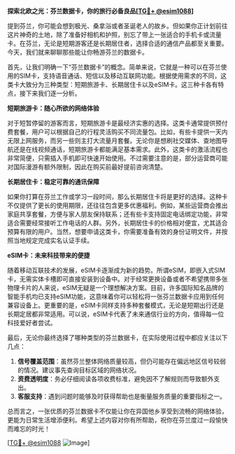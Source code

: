 **探索北欧之光：芬兰数据卡，你的旅行必备良品[[TG💪+ @esim1088](https://t.me/s/esim1088)]**

提到芬兰，你可能会想到极光、桑拿浴或者圣诞老人的故乡。但如果你正计划前往这片神奇的土地，除了准备好相机和护照，别忘了带上一张适合的手机卡或流量卡。在芬兰，无论是短期游客还是长期居住者，选择合适的通信产品都至关重要。今天，我们就来聊聊那些能让你畅游芬兰的数据卡。

首先，让我们明确一下“芬兰数据卡”的概念。简单来说，它就是一种可以在芬兰使用的SIM卡，支持语音通话、短信以及移动互联网功能。根据使用需求的不同，这类卡大致分为三种类型：短期旅游卡、长期居住卡以及eSIM卡。这三种卡各有特点，接下来我们逐一分析。

**短期旅游卡：随心所欲的网络体验**

对于短暂停留的游客而言，短期旅游卡是最经济实惠的选择。这类卡通常提供预付费套餐，用户可以根据自己的行程灵活购买不同流量包。比如，有些卡提供一天内无限上网服务，而另一些则主打大流量月套餐。无论你是想刷社交媒体、查地图导航还是在线视频通话，短期旅游卡都能满足基本需求。此外，这类卡的激活流程也非常简便，只需插入手机即可快速开始使用。不过需要注意的是，部分运营商可能对国际漫游有额外限制，因此在购买前最好提前咨询清楚。

**长期居住卡：稳定可靠的通讯保障**

如果你打算在芬兰工作或学习一段时间，那么长期居住卡将是更好的选择。这种卡不仅提供了更长的使用期限，还往往包含更多优惠福利。例如，某些运营商会推出家庭共享套餐，方便与家人朋友保持联系；还有些卡支持固定电话绑定功能，非常适合需要经常接听工作电话的人群。另外，长期居住卡的价格相对便宜，尤其适合预算有限的用户。当然，想要申请这类卡，你需要准备有效的身份证明文件，并按照当地规定完成实名认证手续。

**eSIM卡：未来科技带来的便捷**

随着移动互联技术的发展，eSIM卡逐渐成为新的趋势。所谓eSIM，即嵌入式SIM卡，无需实体卡槽即可直接安装到设备中。对于经常更换设备或者不希望携带多张物理卡片的人来说，eSIM无疑是一个理想解决方案。目前，许多国际知名品牌的智能手机均已支持eSIM功能，这意味着你可以轻松将一张芬兰数据卡应用到任何兼容设备上。更重要的是，eSIM卡同样支持多种套餐模式，无论是短期出行还是长期定居都非常适用。可以说，eSIM卡代表了未来通信行业的方向，值得每一位科技爱好者尝试。

最后，无论你最终选择了哪种类型的芬兰数据卡，在实际使用过程中都应关注以下几点：

1. **信号覆盖范围**：虽然芬兰整体网络质量较高，但仍可能存在偏远地区信号较弱的情况。建议事先查询目标区域的网络状况。
2. **资费透明度**：务必仔细阅读各项收费标准，避免因不了解规则而导致额外支出。
3. **客服支持**：遇到问题时能够及时获得帮助也是衡量服务质量的重要指标之一。

总而言之，一张优质的芬兰数据卡不仅能让你在异国他乡享受到流畅的网络体验，更能为日常生活增添便利。希望上述内容对你有所帮助，祝你在芬兰度过一段愉快而难忘的时光！

[[TG💪+ @esim1088](https://t.me/s/esim1088) ![Image](https://i.postimg.cc/4NQfJmqS/Snipaste-2025-05-13-00-14-12.png)]